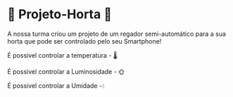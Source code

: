# :seedling: Projeto-Horta :seedling:

A nossa turma criou um projeto de um regador semi-automático para a sua horta que pode ser controlado pelo seu Smartphone!

É possivel controlar a temperatura - :thermometer:

É possivel controlar a Luminosidade - :sun_with_face:

É possivel controlar a Umidade -:droplet:

